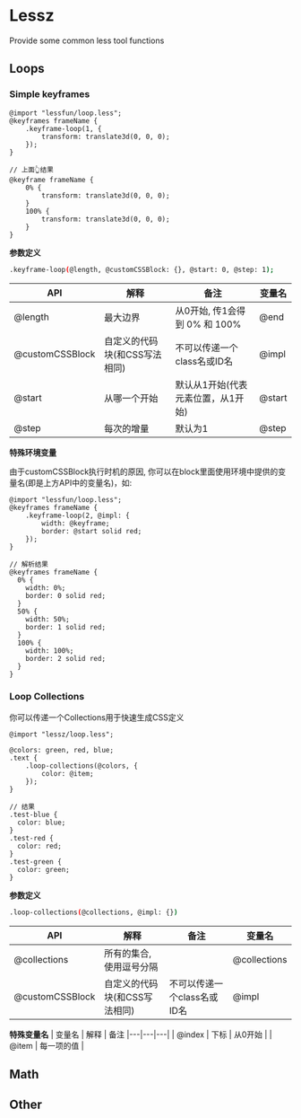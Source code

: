 # Lessz

Provide some common less tool functions

## Loops
### Simple keyframes
```less
@import "lessfun/loop.less";
@keyframes frameName {
    .keyframe-loop(1, {
        transform: translate3d(0, 0, 0);
    });
}
```
```less
// 上面👆结果
@keyframe frameName {
    0% {
        transform: translate3d(0, 0, 0);
    }
    100% {
        transform: translate3d(0, 0, 0);
    }
}
```
**参数定义**
```bash
.keyframe-loop(@length, @customCSSBlock: {}, @start: 0, @step: 1);
```
| API  |  解释 | 备注  | 变量名 
|---|---|---| ---|
| @length  | 最大边界  | 从0开始, 传1会得到 0% 和 100%  | @end 
| @customCSSBlock  | 自定义的代码块(和CSS写法相同)  | 不可以传递一个class名或ID名  | @impl 
| @start  | 从哪一个开始  | 默认从1开始(代表元素位置，从1开始)  | @start |
| @step  | 每次的增量  | 默认为1  | @step 

**特殊环境变量**

由于customCSSBlock执行时机的原因, 你可以在block里面使用环境中提供的变量名(即是上方API中的变量名)，如:
```less
@import "lessfun/loop.less";
@keyframes frameName {
    .keyframe-loop(2, @impl: {
        width: @keyframe;
        border: @start solid red;
    });
}
```
```less
// 解析结果
@keyframes frameName {
  0% {
    width: 0%;
    border: 0 solid red;
  }
  50% {
    width: 50%;
    border: 1 solid red;
  }
  100% {
    width: 100%;
    border: 2 solid red;
  }
}
```

### Loop Collections
你可以传递一个Collections用于快速生成CSS定义
```less
@import "lessz/loop.less";

@colors: green, red, blue;
.text {
    .loop-collections(@colors, {
        color: @item;
    });
}
```
```less
// 结果
.test-blue {
  color: blue;
}
.test-red {
  color: red;
}
.test-green {
  color: green;
}
```
**参数定义**
```bash
.loop-collections(@collections, @impl: {})
```
| API  |  解释 | 备注  | 变量名 
|---|---|---| ---|
| @collections  | 所有的集合, 使用逗号分隔  |   | @collections 
| @customCSSBlock  | 自定义的代码块(和CSS写法相同)  | 不可以传递一个class名或ID名  | @impl

**特殊变量名**
| 变量名  |  解释 | 备注 
|---|---|---|
| @index | 下标 | 从0开始 |
| @item | 每一项的值 | 

## Math

## Other
